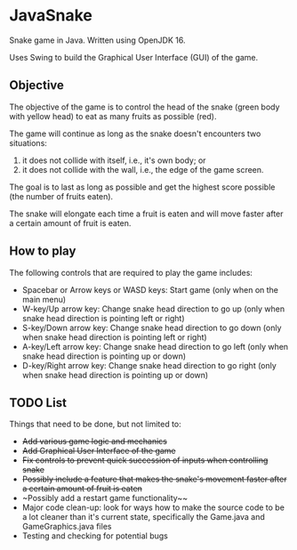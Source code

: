 # JavaSnake
Snake game in Java. Written using OpenJDK 16.

Uses Swing to build the Graphical User Interface (GUI) of the game.

## Objective

The objective of the game is to control the head of the snake (green body with yellow head) to eat as many fruits as possible (red).

The game will continue as long as the snake doesn't encounters two situations: 
1. it does not collide with itself, i.e., it's own body; or 
2. it does not collide with the wall, i.e., the edge of the game screen.

The goal is to last as long as possible and get the highest score possible (the number of fruits eaten).

The snake will elongate each time a fruit is eaten and will move faster after a certain amount of fruit is eaten.

## How to play

The following controls that are required to play the game includes:

* Spacebar or Arrow keys or WASD keys: Start game (only when on the main menu)
* W-key/Up arrow key: Change snake head direction to go up (only when snake head direction is pointing left or right)
* S-key/Down arrow key: Change snake head direction to go down (only when snake head direction is pointing left or right)
* A-key/Left arrow key: Change snake head direction to go left (only when snake head direction is pointing up or down)
* D-key/Right arrow key: Change snake head direction to go right (only when snake head direction is pointing up or down)

## TODO List

Things that need to be done, but not limited to:

* ~~Add various game logic and mechanics~~
* ~~Add Graphical User Interface of the game~~
* ~~Fix controls to prevent quick succession of inputs when controlling snake~~
* ~~Possibly include a feature that makes the snake's movement faster after a certain amount of fruit is eaten~~
* ~Possibly add a restart game functionality~~
* Major code clean-up: look for ways how to make the source code to be a lot cleaner than it's current state, specifically the Game.java and GameGraphics.java files
* Testing and checking for potential bugs
